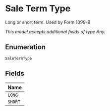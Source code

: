 
# Sale Term Type

Long or short term. Used by Form 1099-B

*This model accepts additional fields of type Any.*

## Enumeration

`SaleTermType`

## Fields

| Name |
|  --- |
| `LONG` |
| `SHORT` |

